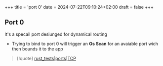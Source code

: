 +++
title = 'port 0'
date = 2024-07-22T09:10:24+02:00
draft = false
+++

## Port 0 
It's a specail port desiunged for dynamical routing 
- Trying to bind to port 0 will trigger an **Os Scan** for an avaiable port wich then bounds it to the app


>[!quote] [rust_tests](/tests/rust_tests.md)|[ports](/ports/ports.md)|[TCP](/obisdian_ntoes/notes_obsidian/ZPythonref/DjangoFramework/Network+/Ref_OSI/TCP.md)